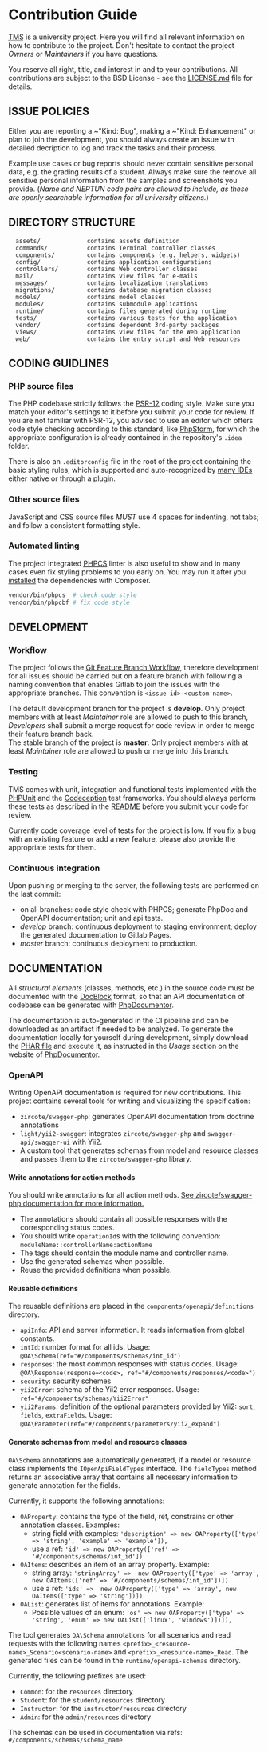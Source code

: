 Contribution Guide
==================

<abbr title="Task Management System">TMS</abbr> is a university project. Here you will find all relevant information on how to contribute to the project. Don't hesitate to contact the project *Owners* or *Maintainers* if you have questions.

You reserve all right, title, and interest in and to your contributions. All contributions are subject to the BSD License - see the [LICENSE.md](LICENSE.md) file for details.


ISSUE POLICIES
--------------

Either you are reporting a ~"Kind: Bug", making a ~"Kind: Enhancement" or plan to join the development, you should always create an issue with detailed decription to log and track the tasks and their process.

Example use cases or bug reports should never contain sensitive personal data, e.g. the grading results of a student. Always make sure the remove all sensitive personal information from the samples and screenshots you provide. (*Name and NEPTUN code pairs are allowed to include, as these are openly searchable information for all university citizens.*)


DIRECTORY STRUCTURE
-------------------

      assets/             contains assets definition
      commands/           contains Terminal controller classes
      components/         contains components (e.g. helpers, widgets)
      config/             contains application configurations
      controllers/        contains Web controller classes
      mail/               contains view files for e-mails
      messages/           contains localization translations
      migrations/         contains database migration classes
      models/             contains model classes
      modules/            contains submodule applications
      runtime/            contains files generated during runtime
      tests/              contains various tests for the application
      vendor/             contains dependent 3rd-party packages
      views/              contains view files for the Web application
      web/                contains the entry script and Web resources


CODING GUIDLINES
----------------

### PHP source files

The PHP codebase strictly follows the [PSR-12](https://www.php-fig.org/psr/psr-12/) coding style. Make sure you match your editor's settings to it before you submit your code for review. If you are not familiar with PSR-12, you advised to use an editor which offers code style checking according to this standard, like [PhpStorm](https://www.jetbrains.com/phpstorm/), for which the appropriate configuration is already contained in the repository's `.idea` folder.

There is also an `.editorconfig` file in the root of the project containing the basic styling rules, which is supported and auto-recognized by [many IDEs](http://editorconfig.org/) either native or through a plugin.

### Other source files

JavaScript and CSS source files *MUST* use 4 spaces for indenting, not tabs; and follow a consistent formatting style.

### Automated linting

The project integrated <abbr title="PHP CodeSniffer">[PHPCS](https://github.com/squizlabs/PHP_CodeSniffer)</abbr> linter is also useful to show and in many cases even fix styling problems to you early on. You may run it after you [installed](README.md#installation) the dependencies with Composer.
~~~bash
vendor/bin/phpcs  # check code style
vendor/bin/phpcbf # fix code style
~~~


DEVELOPMENT
-----------

### Workflow

The project follows the [Git Feature Branch Workflow](http://nvie.com/posts/a-successful-git-branching-model/), therefore development for all issues should be carried out on a feature branch with following a naming convention that enables Gitlab to join the issues with the appropriate branches. This convention is `<issue id>-<custom name>`.  

The default development branch for the project is **develop**. Only project members with at least *Maintainer* role are allowed to push to this branch, *Developers* shall submit a merge request for code review in order to merge their feature branch back.  
The stable branch of the project is **master**. Only project members with at least *Maintainer* role are allowed to push or merge into this branch.

### Testing

TMS comes with unit, integration and functional tests implemented with the [PHPUnit](https://phpunit.de/) and the [Codeception](https://codeception.com/for/yii) test frameworks. You should always perform these tests as described in the [README](README.md#testing) before you submit your code for review.

Currently code coverage level of tests for the project is low. If you fix a bug with an existing feature or add a new feature, please also provide the appropriate tests for them.

### Continuous integration

Upon pushing or merging to the server, the following tests are performed on the last commit:
* on all branches: code style check with PHPCS; generate PhpDoc and OpenAPI documentation; unit and api tests.
* *develop* branch: continuous deployment to staging environment; deploy the generated documentation to Gitlab Pages.
* *master* branch: continuous deployment to production.

DOCUMENTATION
--------------

All *structural elements* (classes, methods, etc.) in the source code must be documented with the 
[DocBlock](https://docs.phpdoc.org/guide/getting-started/what-is-a-docblock.html) 
format, so that an API documentation of codebase can be generated with [PhpDocumentor](https://www.phpdoc.org/).

The documentation is auto-generated in the CI pipeline and can be downloaded as an artifact if needed to be analyzed.
To generate the documentation locally for yourself during development, simply download the 
[PHAR file](https://phpdoc.org/phpDocumentor.phar) and execute it, as instructed in the *Usage* section 
on the website of [PhpDocumentor](https://www.phpdoc.org/).

### OpenAPI

Writing OpenAPI documentation is required for new contributions.
This project contains several tools for writing and visualizing the specification:
- `zircote/swagger-php`: generates OpenAPI documentation from doctrine annotations
- `light/yii2-swagger`: integrates `zircote/swagger-php` and `swagger-api/swagger-ui` with Yii2.
- A custom tool that generates schemas from model and resource classes and passes them to the `zircote/swagger-php` library.

#### Write annotations for action methods

You should write annotations for all action methods.
[See zircote/swagger-php documentation for more information.](https://zircote.github.io/swagger-php/)

- The annotations should contain all possible responses with the corresponding status codes.
- You should write `operationId`s with the following convention: `moduleName::controllerName:actionName`
- The tags should contain the module name and controller name.
- Use the generated schemas when possible.
- Reuse the provided definitions when possible.

#### Reusable definitions

The reusable definitions are placed in the `components/openapi/definitions` directory. 

- `apiInfo`: API and server information. It reads information from global constants.
- `intId`: number format for all ids. Usage: `@OA\Schema(ref="#/components/schemas/int_id")`
- `responses`: the most common responses with status codes.
Usage: `@OA\Response(response=<code>, ref="#/components/responses/<code>")`
- `security`: security schemes
- `yii2Error`: schema of the Yii2 error responses. Usage: `ref="#/components/schemas/Yii2Error"`
- `yii2Params`: definition of the optional parameters provided by Yii2: `sort`, `fields`, `extraFields`.
Usage: `@OA\Parameter(ref="#/components/parameters/yii2_expand")`


#### Generate schemas from model and resource classes

`OA\Schema` annotations are automatically generated, if a model or resource class implements the `IOpenApiFieldTypes` interface.
The `fieldTypes` method returns an associative array that contains all necessary information to generate annotation for the fields.

Currently, it supports the following annotations:
- `OAProperty`: contains the type of the field, ref, constrains or other annotation classes.
  Examples:
    - string field with examples: `'description' => new OAProperty(['type' => 'string', 'example' => 'example']),`
    - use a ref: `'id' => new OAProperty(['ref' => '#/components/schemas/int_id'])`
- `OAItems`: describes an item of an array property. Example:
  - string array: `'stringArray' =>  new OAProperty(['type' => 'array', new OAItems(['ref' => '#/components/schemas/int_id'])])`
  - use a ref: `'ids' =>  new OAProperty(['type' => 'array', new OAItems(['type' => 'string'])])`
- `OAList`: generates list of items for annotations. Example:
  - Possible values of an enum: `'os' => new OAProperty(['type' => 'string', 'enum' => new OAList(['linux', 'windows')])]),`

The tool generates `OA\Schema` annotations for all scenarios and read requests with the following names
`<prefix>_<resource-name>_Scenario<scenario-name>` and `<prefix>_<resource-name>_Read`.
The generated files can be found in the `runtime/openapi-schemas` directory.

Currently, the following prefixes are used:
- `Common`: for the `resources` directory
- `Student`: for the `student/resources` directory 
- `Instructor`: for the `instructor/resources` directory 
- `Admin`: for the `admin/resources` directory 

The schemas can be used in documentation via refs:
`#/components/schemas/schema_name`


